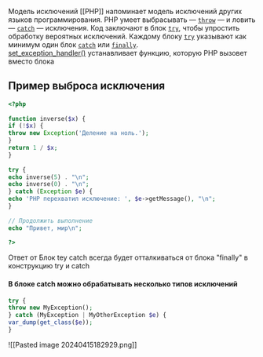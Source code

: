 Модель исключений [[РНР]] напоминает модель исключений других языков программирования. PHP умеет выбрасывать — [`throw`](https://www.php.net/manual/ru/language.exceptions.php) — и ловить — [`catch`](https://www.php.net/manual/ru/language.exceptions.php#language.exceptions.catch) — исключения. Код заключают в блок [`try`](https://www.php.net/manual/ru/language.exceptions.php), чтобы упростить обработку вероятных исключений. Каждому блоку [`try`](https://www.php.net/manual/ru/language.exceptions.php) указывают как минимум один блок [`catch`](https://www.php.net/manual/ru/language.exceptions.php#language.exceptions.catch) или [`finally`](https://www.php.net/manual/ru/language.exceptions.php#language.exceptions.finally).
[set_exception_handler()](https://www.php.net/manual/ru/function.set-exception-handler.php) устанавливает функцию, которую PHP вызовет вместо блока 
## Пример выброса исключения

```php
<?php  
  
function inverse($x) {  
if (!$x) {  
throw new Exception('Деление на ноль.');  
}  
return 1 / $x;  
}  
  
try {  
echo inverse(5) . "\n";  
echo inverse(0) . "\n";  
} catch (Exception $e) {  
echo 'PHP перехватил исключение: ', $e->getMessage(), "\n";  
}  
  
// Продолжить выполнение  
echo "Привет, мир\n";  
  
?>
```

Ответ от Блок tey catch всегда будет отталкиваться от блока "finally" в конструкцию try и catch
#### В блоке catch можно обрабатывать несколько типов исключений
```php
try {  
throw new MyException();  
} catch (MyException | MyOtherException $e) {  
var_dump(get_class($e));  
}
```
![[Pasted image 20240415182929.png]]